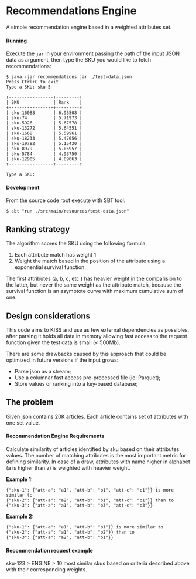 # Recommendations Engine

A simple recommendation engine based in a weighted attributes set.

#### Running

Execute the `jar` in your environment passing the path of the input JSON data as argument, then type the SKU you would like to fetch recommendations: 

```shell
$ java -jar recommendations.jar ./test-data.json
Press Ctrl+C to exit
Type a SKU: sku-5

+-----------------+---------+
| SKU             | Rank    |
+-----------------+---------+
| sku-16083       | 6.95508 |
| sku-74          | 5.71973 |
| sku-5926        | 5.67578 |
| sku-13272       | 5.64551 |
| sku-1668        | 5.59961 |
| sku-18233       | 5.47656 |
| sku-19782       | 5.15430 |
| sku-8979        | 5.05957 |
| sku-5784        | 4.93750 |
| sku-12905       | 4.89063 |
+-----------------+---------+

Type a SKU:
```

#### Development

From the source code root execute with SBT tool:

```shell
$ sbt "run ./src/main/resources/test-data.json"
```

## Ranking strategy

The algorithm scores the SKU using the following formula: 

1. Each attribute match has weight 1
2. Weight the match based in the position of the attribute using a exponential survival function.

The first attributes (a, b, c, etc.) has heavier weight in the comparision to the latter, but never the same weight as the attribute match, because the survival function is an asymptote curve with maximum cumulative sum of one.

## Design considerations

This code aims to KISS and use as few external dependencies as possibles, after parsing it holds all data in memory allowing fast access to the request function given the test data is small (< 500Mb). 

There are some drawbacks caused by this approach that could be optimized in future versions if the input grows:

- Parse json as a stream;
- Use a columnar fast access pre-processed file (ie: Parquet);
- Store values or ranking into a key-based database;

## The problem

Given json contains 20K articles.
Each article contains set of attributes with one set value.

#### Recommendation Engine Requirements

Calculate similarity of articles identified by sku based on their attributes values.
The number of matching attributes is the most important metric for defining similarity.
In case of a draw, attributes with name higher in alphabet (a is higher than z) is weighted with heavier weight.

**Example 1:**

```
{"sku-1": {"att-a": "a1", "att-b": "b1", "att-c": "c1"}} is more similar to
{"sku-2": {"att-a": "a2", "att-b": "b1", "att-c": "c1"}} than to
{"sku-3": {"att-a": "a1", "att-b": "b3", "att-c": "c3"}}
```

**Example 2:**

```
{"sku-1": {"att-a": "a1", "att-b": "b1"}} is more similar to 
{"sku-2": {"att-a": "a1", "att-b": "b2"}} than to
{"sku-3": {"att-a": "a2", "att-b": "b1"}}
```

#### Recommendation request example

sku-123  > ENGINE > 10 most similar skus based on criteria described above with their corresponding weights.
